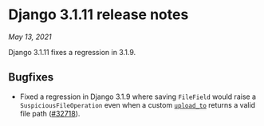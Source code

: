 # Django 3.1.11 release notes

*May 13, 2021*

Django 3.1.11 fixes a regression in 3.1.9.

## Bugfixes

* Fixed a regression in Django 3.1.9 where saving `FileField` would raise a
  `SuspiciousFileOperation` even when a custom
  [`upload_to`](../ref/models/fields.md#django.db.models.FileField.upload_to) returns a valid file path
  ([#32718](https://code.djangoproject.com/ticket/32718)).
